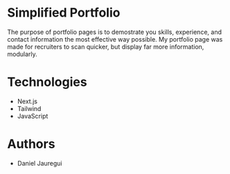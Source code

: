 # Simplified Portfolio 
The purpose of portfolio pages is to demostrate you skills, experience, and contact information the most effective way possible. My portfolio page was made
for recruiters to scan quicker, but display far more information, modularly. 

# Technologies
* Next.js
* Tailwind
* JavaScript 


# Authors
* Daniel Jauregui


